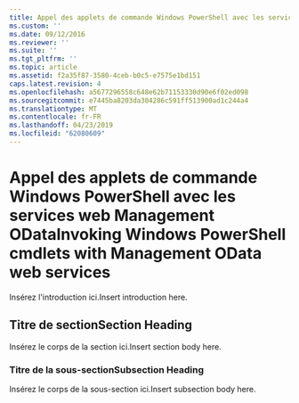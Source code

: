```yaml
---
title: Appel des applets de commande Windows PowerShell avec les services web de gestion OData | Microsoft Docs
ms.custom: ''
ms.date: 09/12/2016
ms.reviewer: ''
ms.suite: ''
ms.tgt_pltfrm: ''
ms.topic: article
ms.assetid: f2a35f87-3580-4ceb-b0c5-e7575e1bd151
caps.latest.revision: 4
ms.openlocfilehash: a5677296558c648e62b71153330d90e6f02ed098
ms.sourcegitcommit: e7445ba8203da304286c591ff513900ad1c244a4
ms.translationtype: MT
ms.contentlocale: fr-FR
ms.lasthandoff: 04/23/2019
ms.locfileid: "62080609"
---
```

# <a name="invoking-windows-powershell-cmdlets-with-management-odata-web-services"></a><span data-ttu-id="26226-102">Appel des applets de commande Windows PowerShell avec les services web Management OData</span><span class="sxs-lookup"><span data-stu-id="26226-102">Invoking Windows PowerShell cmdlets with Management OData web services</span></span>

<span data-ttu-id="26226-103">Insérez l'introduction ici.</span><span class="sxs-lookup"><span data-stu-id="26226-103">Insert introduction here.</span></span>

## <a name="section-heading"></a><span data-ttu-id="26226-104">Titre de section</span><span class="sxs-lookup"><span data-stu-id="26226-104">Section Heading</span></span>

<span data-ttu-id="26226-105">Insérez le corps de la section ici.</span><span class="sxs-lookup"><span data-stu-id="26226-105">Insert section body here.</span></span>

### <a name="subsection-heading"></a><span data-ttu-id="26226-106">Titre de la sous-section</span><span class="sxs-lookup"><span data-stu-id="26226-106">Subsection Heading</span></span>

<span data-ttu-id="26226-107">Insérez le corps de la sous-section ici.</span><span class="sxs-lookup"><span data-stu-id="26226-107">Insert subsection body here.</span></span>